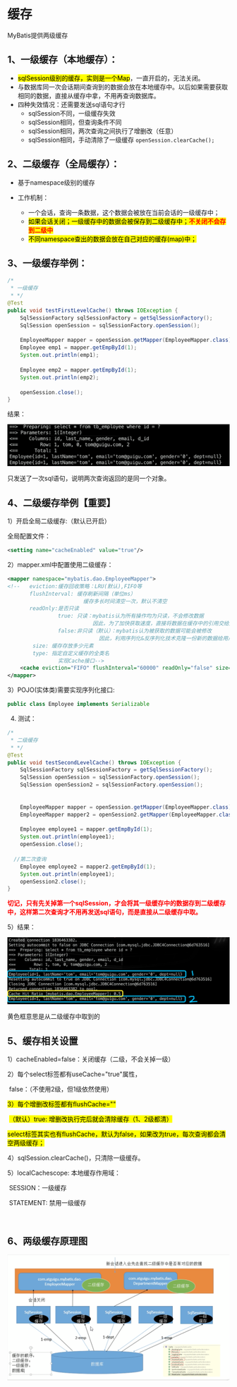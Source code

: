 # 缓存

MyBatis提供两级缓存

##  1、一级缓存（本地缓存）：

- <mark>sqlSession级别的缓存，实则是一个Map</mark>，一直开启的，无法关闭。
- 与数据库同一次会话期间查询到的数据会放在本地缓存中。以后如果需要获取相同的数据，直接从缓存中拿，不用再查询数据库。
- 四种失效情况：还需要发送sql语句才行
  - sqlSession不同，一级缓存失效
  - sqlSession相同，但查询条件不同
  - sqlSession相同，两次查询之间执行了增删改（任意）
  - sqlSession相同，手动清除了一级缓存 `openSession.clearCache();` 



## 2、二级缓存（全局缓存）：

- 基于namespace级别的缓存

- 工作机制：
  - 一个会话，查询一条数据，这个数据会被放在当前会话的一级缓存中；
  - <mark>如果会话关闭；一级缓存中的数据会被保存到二级缓存中；<font color="red">**不关闭不会存到二级中**</font></mark>
  - <mark>不同namespace查出的数据会放在自己对应的缓存(map)中；</mark>



## 3、一级缓存举例：

```java
/*
 * 一级缓存
 * */
@Test
public void testFirstLevelCache() throws IOException {
    SqlSessionFactory sqlSessionFactory = getSqlSessionFactory();
    SqlSession openSession = sqlSessionFactory.openSession();

    EmployeeMapper mapper = openSession.getMapper(EmployeeMapper.class);
    Employee emp1 = mapper.getEmpById(1);
    System.out.println(emp1);

    Employee emp2 = mapper.getEmpById(1);
    System.out.println(emp2);

    openSession.close();
}
```



结果：

![image-20190605152450927](../PicSource/image-20190605152450927.png)

只发送了一次sql语句，说明两次查询返回的是同一个对象。





## 4、二级缓存举例【重要】

1）开启全局二级缓存:（默认已开启）

全局配置文件：

```xml
<setting name="cacheEnabled" value="true"/>
```



2）mapper.xml中配置使用二级缓存：

```xml
<mapper namespace="mybatis.dao.EmployeeMapper">
<!--   eviction:缓存回收策略：LRU(默认),FIFO等
       flushInterval: 缓存刷新间隔（单位ms）
                        缓存多长时间清空一次，默认不清空
       readOnly:是否只读
                true: 只读：mybatis认为所有操作均为只读，不会修改数据
                           因此，为了加快获取速度，直接将数据在缓存中的引用交给用户
                false:非只读（默认）：mybatis认为被获取的数据可能会被修改
                             因此，利用序列化&反序列化技术克隆一份新的数据给用户
        size: 缓存存放多少元素
        type: 指定自定义缓存的全类名
                实现Cache接口-->
    <cache eviction="FIFO" flushInterval="60000" readOnly="false" size="1024"></cache>
</mapper>
```



3）POJO(实体类)需要实现序列化接口:

```java
public class Employee implements Serializable 
```



4) 测试：

```java
/*
 * 二级缓存
 * */
@Test
public void testSecondLevelCache() throws IOException {
    SqlSessionFactory sqlSessionFactory = getSqlSessionFactory();
    SqlSession openSession = sqlSessionFactory.openSession();
    SqlSession openSession2 = sqlSessionFactory.openSession();


    EmployeeMapper mapper = openSession.getMapper(EmployeeMapper.class);
    EmployeeMapper mapper2 = openSession2.getMapper(EmployeeMapper.class);

    Employee employee1 = mapper.getEmpById(1);
    System.out.println(employee1);
    openSession.close();

  //第二次查询
    Employee employee2 = mapper2.getEmpById(1);
    System.out.println(employee1);
    openSession2.close();
}
```



**<font color="red">切记，只有先关掉第一个sqlSession，才会将其一级缓存中的数据存到二级缓存中，这样第二次查询才不用再发送sql语句，而是直接从二级缓存中取。</font>**



5）结果：

![image-20190605160606549](../PicSource/image-20190605160606549.png)

黄色框意思是从二级缓存中取到的





## 5、缓存相关设置

1）cacheEnabled=false：关闭缓存（二级，不会关掉一级）

2）每个select标签都有useCache="true"属性，

​										false：（不使用2级，但1级依然使用）

<mark>3）每个增删改标签都有flushCache=""</mark>

​										<mark>（默认）true: 增删改执行完后就会清除缓存（1、2级都清）</mark>

​	  <mark> select标签其实也有flushCache，默认为false，如果改为true，每次查询都会清空两级缓存；</mark>

4）sqlSession.clearCache()，只清除一级缓存。

5）localCachescope: 本地缓存作用域：

​				SESSION：一级缓存

​				STATEMENT: 禁用一级缓存

​										



## 6、两级缓存原理图



![image-20190605165259103](../PicSource/image-20190605165259103.png)